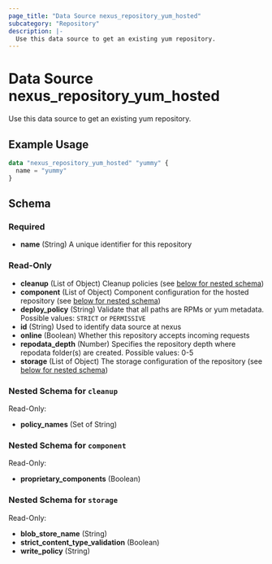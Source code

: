 ```yaml
---
page_title: "Data Source nexus_repository_yum_hosted"
subcategory: "Repository"
description: |-
  Use this data source to get an existing yum repository.
---
```

# Data Source nexus_repository_yum_hosted
Use this data source to get an existing yum repository.
## Example Usage
```terraform
data "nexus_repository_yum_hosted" "yummy" {
  name = "yummy"
}
```
<!-- schema generated by tfplugindocs -->
## Schema

### Required

- **name** (String) A unique identifier for this repository

### Read-Only

- **cleanup** (List of Object) Cleanup policies (see [below for nested schema](#nestedatt--cleanup))
- **component** (List of Object) Component configuration for the hosted repository (see [below for nested schema](#nestedatt--component))
- **deploy_policy** (String) Validate that all paths are RPMs or yum metadata. Possible values: `STRICT` or `PERMISSIVE`
- **id** (String) Used to identify data source at nexus
- **online** (Boolean) Whether this repository accepts incoming requests
- **repodata_depth** (Number) Specifies the repository depth where repodata folder(s) are created. Possible values: 0-5
- **storage** (List of Object) The storage configuration of the repository (see [below for nested schema](#nestedatt--storage))

<a id="nestedatt--cleanup"></a>
### Nested Schema for `cleanup`

Read-Only:

- **policy_names** (Set of String)


<a id="nestedatt--component"></a>
### Nested Schema for `component`

Read-Only:

- **proprietary_components** (Boolean)


<a id="nestedatt--storage"></a>
### Nested Schema for `storage`

Read-Only:

- **blob_store_name** (String)
- **strict_content_type_validation** (Boolean)
- **write_policy** (String)

